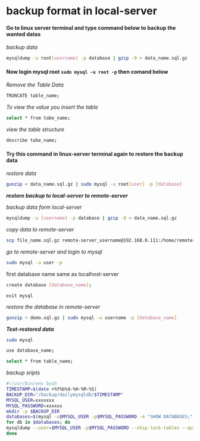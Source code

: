 # backup format in local-server

#### Go to linux server terminal and type command below to backup the wanted datas

_backup data_

```bash
mysqldump -u root[username] -p database | gzip -9 > data_name.sql.gz
```

 #### Now login mysql root `sudo mysql -u root -p` then comand below

_Remove the Table Data_

```bash
TRUNCATE table_name;
```

_To view the value you insert the table_

```bash
select * from tabe_name;
```
_view the table structure_

```bash
describe tabe_name;
```

#### Try this command in linux-server terminal again to restore the backup data

_restore data_

```bash
gunzip < data_name.sql.gz | sudo mysql -u root[user] -p [database]
```

**_restore backup to local-server to remote-server_**

_backup data form local-server_

```bash
mysqldump -u [username] -p database | gzip -9 > data_name.sql.gz
```

_copy data to remote-server_

```bash
scp file_name.sql.gz remote-server_username@192.168.0.111:/home/remote-server_username/floder_name
```

_go to remote-server and login to mysql_

```bash
sudo mysql -u user -p
```

first database name same as localhost-server

```bash
create database [database_name];
```
`exit mysql`

_restore the database in remote-server_

```bash
gunzip < demo.sql.gz | sudo mysql -u username -p [database_name]
```

**_Test-restored data_**

```bash
sudo mysql
```
```bash
use database_name;
```

```bash
select * from table_name;
```


_backup sripts_

```bash
#!/usr/bin/env bash
TIMESTAMP=$(date +%Y%b%d-%H-%M-%S)
BACKUP_DIR="/backup/dailymysqldb/$TIMESTAMP"
MYSQL_USER=xxxxxxx
MYSQL_PASSWORD=xxxxxx
mkdir -p $BACKUP_DIR
databases=$(mysql -u$MYSQL_USER -p$MYSQL_PASSWORD -e "SHOW DATABASES;" | grep -Ev "(Database|information_schema|mysql|sys|performance_schema)")
for db in $databases; do
mysqldump --user=$MYSQL_USER -p$MYSQL_PASSWORD --skip-lock-tables --quick --single-transaction --databases $db | gzip >"$BACKUP_DIR/$db.gz"
done
```



